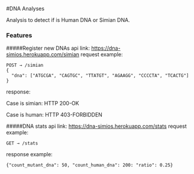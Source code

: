 #DNA Analyses

Analysis to detect if is Human DNA or Simian DNA.

### Features

#####Register new DNAs
api link: <a hreg="https://dna-simios.herokuapp.com/simian">https://dna-simios.herokuapp.com/simian</a>
request example:
```
POST → /simian
{
  "dna": ["ATGCGA", "CAGTGC", "TTATGT", "AGAAGG", "CCCCTA", "TCACTG"]
}
```
response:
<p>Case is simian: HTTP 200-OK</p>
<p>Case is human: HTTP 403-FORBIDDEN</p>

#####DNA stats
api link: <a hreg="https://dna-simios.herokuapp.com/stats">https://dna-simios.herokuapp.com/stats</a>
request example:
```
GET → /stats
```
response example:
```
{"count_mutant_dna": 50, "count_human_dna": 200: "ratio": 0.25}
```
